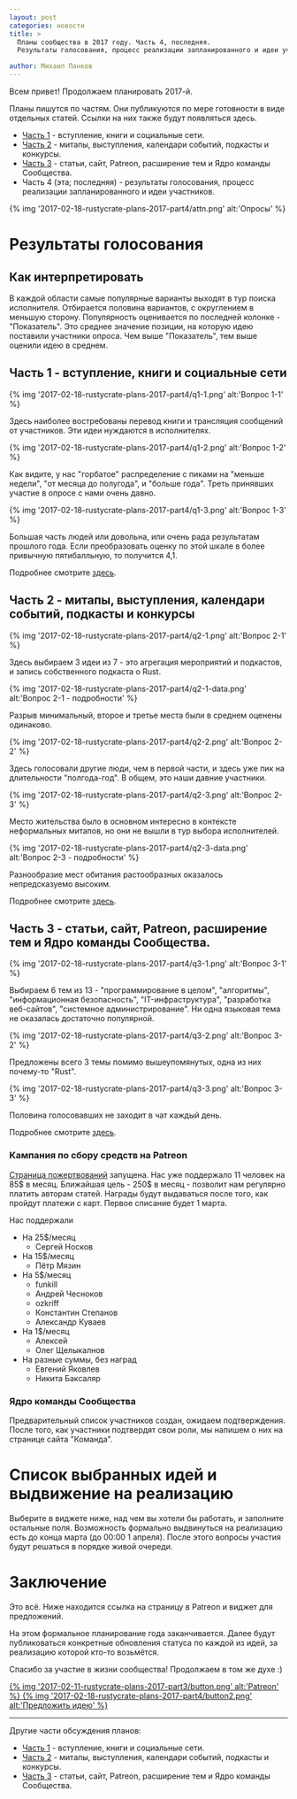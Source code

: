 ```yaml
---
layout: post
categories: новости
title: >
  Планы сообщества в 2017 году. Часть 4, последняя.
  Результаты голосования, процесс реализации запланированного и идеи участников.

author: Михаил Панков
---
```


Всем привет! Продолжаем планировать 2017-й.

Планы пишутся по частям. Они публикуются по мере готовности в виде отдельных
статей. Ссылки на них также будут появляться здесь.

* [Часть 1](/%D0%BD%D0%BE%D0%B2%D0%BE%D1%81%D1%82%D0%B8/2017/01/28/rustycrate-plans-2017-part1.html) -
  вступление, книги и социальные сети.
* [Часть 2](/%D0%BD%D0%BE%D0%B2%D0%BE%D1%81%D1%82%D0%B8/2017/02/04/rustycrate-plans-2017-part2.html) -
  митапы, выступления, календари событий, подкасты и конкурсы.
* [Часть 3](/%D0%BD%D0%BE%D0%B2%D0%BE%D1%81%D1%82%D0%B8/2017/02/11/rustycrate-plans-2017-part3.html) -
  статьи, сайт, Patreon, расширение тем и Ядро команды Сообщества.
* Часть 4 (эта; последняя) - результаты голосования, процесс реализации запланированного и
  идеи участников.

{% img '2017-02-18-rustycrate-plans-2017-part4/attn.png' alt:'Опросы' %}

<!--cut-->

# Результаты голосования

## Как интерпретировать

В каждой области самые популярные варианты выходят в тур поиска исполнителя.
Отбирается половина вариантов, с округлением в меньшую сторону. Популярность
оценивается по последней колонке - "Показатель". Это среднее значение позиции,
на которую идею поставили участники опроса. Чем выше "Показатель", тем выше
оценили идею в среднем.

## Часть 1 - вступление, книги и социальные сети

{% img '2017-02-18-rustycrate-plans-2017-part4/q1-1.png' alt:'Вопрос 1-1' %}

Здесь наиболее востребованы перевод книги и трансляция сообщений от участников.
Эти идеи нуждаются в исполнителях.

{% img '2017-02-18-rustycrate-plans-2017-part4/q1-2.png' alt:'Вопрос 1-2' %}

Как видите, у нас "горбатое" распределение с пиками на "меньше недели", "от
месяца до полугода", и "больше года". Треть принявших участие в опросе с нами
очень давно.

{% img '2017-02-18-rustycrate-plans-2017-part4/q1-3.png' alt:'Вопрос 1-3' %}

Большая часть людей или довольна, или очень рада результатам прошлого года. Если
преобразовать оценку по этой шкале в более привычную пятибалльную, то получится
4,1.

Подробнее смотрите [здесь](https://ru.surveymonkey.com/results/SM-RD8PHKB3/).

## Часть 2 - митапы, выступления, календари событий, подкасты и конкурсы

{% img '2017-02-18-rustycrate-plans-2017-part4/q2-1.png' alt:'Вопрос 2-1' %}

Здесь выбираем 3 идеи из 7 - это агрегация мероприятий и подкастов, и запись
собственного подкаста о Rust.

{% img '2017-02-18-rustycrate-plans-2017-part4/q2-1-data.png' alt:'Вопрос 2-1 - подробности' %}

Разрыв минимальный, второе и третье места были в среднем оценены одинаково.

{% img '2017-02-18-rustycrate-plans-2017-part4/q2-2.png' alt:'Вопрос 2-2' %}

Здесь голосовали другие люди, чем в первой части, и здесь уже пик на
длительности "полгода-год". В общем, это наши давние участники.

{% img '2017-02-18-rustycrate-plans-2017-part4/q2-3.png' alt:'Вопрос 2-3' %}

Место жительства было в основном интересно в контексте неформальных митапов, но
они не вышли в тур выбора исполнителей.

{% img '2017-02-18-rustycrate-plans-2017-part4/q2-3-data.png' alt:'Вопрос 2-3 - подробности' %}

Разнообразие мест обитания растообразных оказалось непредсказуемо высоким.

Подробнее смотрите [здесь](https://ru.surveymonkey.com/results/SM-VQB7K8B3/).

## Часть 3 - статьи, сайт, Patreon, расширение тем и Ядро команды Сообщества.

{% img '2017-02-18-rustycrate-plans-2017-part4/q3-1.png' alt:'Вопрос 3-1' %}

Выбираем 6 тем из 13 - "программирование в целом", "алгоритмы", "информационная
безопасность", "IT-инфраструктура", "разработка веб-сайтов", "системное
администрирование". Ни одна языковая тема не оказалась достаточно популярной.

{% img '2017-02-18-rustycrate-plans-2017-part4/q3-2.png' alt:'Вопрос 3-2' %}

Предложены всего 3 темы помимо вышеупомянутых, одна из них почему-то "Rust".

{% img '2017-02-18-rustycrate-plans-2017-part4/q3-3.png' alt:'Вопрос 3-3' %}

Половина голосовавших не заходит в чат каждый день.

Подробнее смотрите [здесь](https://ru.surveymonkey.com/results/SM-CZHH5KB3/).

### Кампания по сбору средств на Patreon

[Страница пожертвований](https://www.patreon.com/mkpankov) запущена. Нас уже
поддержало 11 человек на 85$ в месяц. Ближайшая цель - 250$ в месяц - позволит
нам регулярно платить авторам статей. Награды будут выдаваться после того, как
пройдут платежи с карт. Первое списание будет 1 марта.

Нас поддержали

* На 25$/месяц
  * Сергей Носков
* На 15$/месяц
  * Пётр Мязин
* На 5$/месяц
  * funkill
  * Андрей Чесноков
  * ozkriff
  * Константин Степанов
  * Александр Куваев
* На 1$/месяц
  * Алексей
  * Олег Щелыкалнов
* На разные суммы, без наград
  * Евгений Яковлев
  * Никита Баксаляр

### Ядро команды Сообщества

Предварительный список участников создан, ожидаем подтверждения. После того, как
участники подтвердят свои роли, мы напишем о них на странице сайта "Команда".

# Список выбранных идей и выдвижение на реализацию

Выберите в виджете ниже, над чем вы хотели бы работать, и заполните остальные
поля. Возможность формально выдвинуться на реализацию есть до конца марта (до
00:00 1 апреля). После этого вопросы участия будут решаться в порядке живой
очереди.

<center>

<script>(function(e,t,n,s){var o,c,a;e.SMCX=e.SMCX||[],t.getElementById(s)||(o=t.getElementsByTagName(n),c=o[o.length-1],a=t.createElement(n),a.type="text/javascript",a.async=!0,a.id=s,a.src=["https:"===location.protocol?"https://":"http://","widget.surveymonkey.com/collect/website/js/jj_2FaBCTKlQ5fkFHvpnBgYBaA0gUsjPb4MJVrGiA16q1eSvNJO5lIR8JzO5z_2BOKA0.js"].join(""),c.parentNode.insertBefore(a,c))})(window,document,"script","smcx-sdk");</script>

</center>

# Заключение

Это всё. Ниже находится ссылка на страницу в Patreon и виджет для предложений.

На этом формальное планирование года заканчивается. Далее будут публиковаться
конкретные обновления статуса по каждой из идей, за реализацию которой кто-то
возьмётся.

Спасибо за участие в жизни сообщества! Продолжаем в том же духе :)

<a href="https://www.patreon.com/bePatron?u=30685" target="blank">
{% img '2017-02-11-rustycrate-plans-2017-part3/button.png' alt:'Patreon' %}
</a>

<a href="https://ru.surveymonkey.com/r/PYKH87L" target="blank">
{% img '2017-02-18-rustycrate-plans-2017-part4/button2.png' alt:'Предложить идею' %}
</a>

<hr/>

Другие части обсуждения планов:

* [Часть 1](/%D0%BD%D0%BE%D0%B2%D0%BE%D1%81%D1%82%D0%B8/2017/01/28/rustycrate-plans-2017-part1.html) -
  вступление, книги и социальные сети.
* [Часть 2](/%D0%BD%D0%BE%D0%B2%D0%BE%D1%81%D1%82%D0%B8/2017/02/04/rustycrate-plans-2017-part2.html) -
  митапы, выступления, календари событий, подкасты и конкурсы.
* [Часть 3](/%D0%BD%D0%BE%D0%B2%D0%BE%D1%81%D1%82%D0%B8/2017/02/11/rustycrate-plans-2017-part3.html) -
  статьи, сайт, Patreon, расширение тем и Ядро команды Сообщества.
